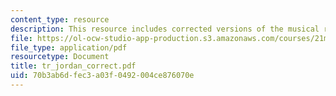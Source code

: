```yaml
---
content_type: resource
description: This resource includes corrected versions of the musical rhythms.
file: https://ol-ocw-studio-app-production.s3.amazonaws.com/courses/21m-302-harmony-and-counterpoint-ii-spring-2005/70b3ab6dfec3a03f0492004ce876070e_tr_jordan_correct.pdf
file_type: application/pdf
resourcetype: Document
title: tr_jordan_correct.pdf
uid: 70b3ab6d-fec3-a03f-0492-004ce876070e
---
```

